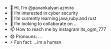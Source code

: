 - 👋 Hi, I’m @pavankalyan azmira
- 👀 I’m interested in cyber security
- 🌱 I’m currently learning java,ruby.and rust
- 💞️ I’m looking to collaborate on ...
- 📫 How to reach me by instagram its_ogm_777
- 😄 Pronouns: ...
- ⚡ Fun fact: ...im a human

<!---
pavankalyanazmira/pavankalyanazmira is a ✨ special ✨ repository because its `README.md` (this file) appears on your GitHub profile.
You can click the Preview link to take a look at your changes.
--->
